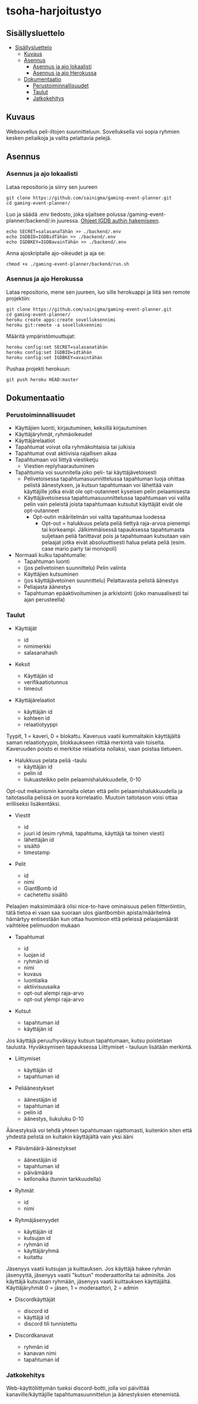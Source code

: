 # tsoha-harjoitustyo

## Sisällysluettelo

- [Sisällysluettelo](#sisällysluettelo)
    - [Kuvaus](#kuvaus)
    - [Asennus](#asennus)
        - [Asennus ja ajo lokaalisti](#asennus-ja-ajo-lokaalisti)
        - [Asennus ja ajo Herokussa](#asennus-ja-ajo-herokussa)
    - [Dokumentaatio](#dokumentaatio)
        - [Perustoiminnallisuudet](#perustoiminnallisuudet)
        - [Taulut](#taulut)
        - [Jatkokehitys](#jatkokehitys)

## Kuvaus

Websovellus peli-iltojen suunnitteluun. Sovelluksella voi sopia ryhmien kesken peliaikoja ja valita pelattavia pelejä.

## Asennus

### Asennus ja ajo lokaalisti

Lataa repositorio ja siirry sen juureen

    git clone https://github.com/sainigma/gaming-event-planner.git
    cd gaming-event-planner/

Luo ja säädä .env tiedosto, joka sijaitsee polussa /gaming-event-planner/backend/:in juuressa. [Ohjeet IGDB authin hakemiseen](https://api-docs.igdb.com/#about).

    echo SECRET=salasanaTähän >> ./backend/.env
    echo IGDBID=IGDBidTähän >> ./backend/.env
    echo IGDBKEY=IGDBavainTähän >> ./backend/.env

Anna ajoskriptalle ajo-oikeudet ja aja se:

    chmod +x ./gaming-event-planner/backend/run.sh

### Asennus ja ajo Herokussa

Lataa repositorio, mene sen juureen, luo sille herokuappi ja liitä sen remote projektiin:

    git clone https://github.com/sainigma/gaming-event-planner.git
    cd gaming-event-planner/
    heroku create apps:create sovelluksennimi
    heroku git:remote -a sovelluksennimi

Määritä ympäristömuuttujat:

    heroku config:set SECRET=salasanatähän
    heroku config:set IGDBID=idtähän
    heroku config:set IGDBKEY=avaintähän

Pushaa projekti herokuun:

    git push heroku HEAD:master    

## Dokumentaatio

### Perustoiminnallisuudet

- Käyttäjien luonti, kirjautuminen, keksillä kirjautuminen
- Käyttäjäryhmät, ryhmäoikeudet
- Käyttäjärelaatiot
- Tapahtumat voivat olla ryhmäkohtaisia tai julkisia
- Tapahtumat ovat aktiivisia rajallisen aikaa
- Tapahtumaan voi liittyä viestiketju
    - Viestien replyhaarautuminen
- Tapahtumia voi suunnitella joko peli- tai käyttäjävetoisesti
    - Pelivetoisessa tapahtumasuunnittelussa tapahtuman luoja ohittaa pelistä äänestyksen, ja kutsun tapahtumaan voi lähettää vain käyttäjille jotka eivät ole opt-outanneet kyseisen pelin pelaamisesta
    - Käyttäjävetoisessa tapahtumasuunnittelussa tapahtumaan voi valita pelin vain peleistä joista tapahtumaan kutsutut käyttäjät eivät ole opt-outanneet
        - Opt-outin määritelmän voi valita tapahtumaa luodessa
            - Opt-out = halukkuus pelata peliä tiettyä raja-arvoa pienempi tai korkeampi. Jälkimmäisessä tapauksessa tapahtumasta suljetaan peliä fanittavat pois ja tapahtumaan kutsutaan vain pelaajat jotka eivät absoluuttisesti halua pelata peliä (esim. case mario party tai monopoli)
- Normaali kulku tapahtumalle:
    - Tapahtuman luonti
    - (jos pelivetoinen suunnittelu) Pelin valinta
    - Käyttäjien kutsuminen
    - (jos käyttäjävetoinen suunnittelu) Pelattavasta pelistä äänestys
    - Peliajasta äänestys
    - Tapahtuman epäaktivoituminen ja arkistointi (joko manuaalisesti tai ajan perusteella)

### Taulut

- Käyttäjät
    - id
    - nimimerkki
    - salasanahash

- Keksit
    - Käyttäjän id
    - verifikaatiotunnus
    - timeout

- Käyttäjärelaatiot
    - käyttäjän id
    - kohteen id
    - relaatiotyyppi

Tyypit, 1 = kaveri, 0 = blokattu. Kaveruus vaatii kummaltakin käyttäjältä saman relaatiotyypin, blokkaukseen riittää merkintä vain toiselta. Kaveruuden poisto ei merkitse relaatiota nollaksi, vaan poistaa tietueen.

- Halukkuus pelata peliä -taulu
    - käyttäjän id
    - pelin id
    - liukuasteikko pelin pelaamishalukkuudelle, 0-10

Opt-out mekanismin kannalta oletan että pelin pelaamishalukkuudella ja taitotasolla pelissä on suora korrelaatio. Muutoin taitotason voisi ottaa erilliseksi lisäkentäksi.

- Viestit
    - id
    - juuri id (esim ryhmä, tapahtuma, käyttäjä tai toinen viesti)
    - lähettäjän id
    - sisältö
    - timestamp

- Pelit
    - id
    - nimi
    - GiantBomb id
    - cachetettu sisältö

Pelaajien maksimimäärä olisi nice-to-have ominaisuus pelien filtteröintiin, tätä tietoa ei vaan saa suoraan ulos giantbombin apista/määritelmä hämärtyy entisestään kun ottaa huomioon että peleissä pelaajamäärät vaihtelee pelimuodon mukaan

- Tapahtumat
    - id
    - luojan id
    - ryhmän id
    - nimi
    - kuvaus
    - luontiaika
    - aktiivisuusaika
    - opt-out alempi raja-arvo
    - opt-out ylempi raja-arvo

- Kutsut
    - tapahtuman id
    - käyttäjän id

Jos käyttäjä peruu/hyväksyy kutsun tapahtumaan, kutsu poistetaan taulusta. Hyväksymisen tapauksessa Liittymiset - tauluun lisätään merkintä.

- Liittymiset
    - käyttäjän id
    - tapahtuman id

- Peliäänestykset
    - äänestäjän id
    - tapahtuman id
    - pelin id
    - äänestys, liukuluku 0-10

Äänestyksiä voi tehdä yhteen tapahtumaan rajattomasti, kuitenkin siten että yhdestä pelistä on kultakin käyttäjältä vain yksi ääni

- Päivämäärä-äänestykset
    - äänestäjän id
    - tapahtuman id
    - päivämäärä
    - kellonaika (tunnin tarkkuudella)

- Ryhmät
    - id
    - nimi

- Ryhmäjäsenyydet
    - käyttäjän id
    - kutsujan id
    - ryhmän id
    - käyttäjäryhmä
    - kuitattu

Jäsenyys vaatii kutsujan ja kuittauksen. Jos käyttäjä hakee ryhmän jäsenyyttä, jäsenyys vaatii "kutsun" moderaattorilta tai adminilta. Jos käyttäjä kutsutaan ryhmään, jäsenyys vaatii kuittauksen käyttäjältä. Käyttäjäryhmät 0 = jäsen, 1 = moderaattori, 2 = admin

- Discordkäyttäjät
    - discord id
    - käyttäjä id
    - discord tili tunnistettu

- Discordkanavat
    - ryhmän id
    - kanavan nimi
    - tapahtuman id

### Jatkokehitys

Web-käyttöliittymän tueksi discord-botti, jolla voi päivittää kanaville/käyttäjille tapahtumasuunnittelun ja äänestyksien etenemistä.
